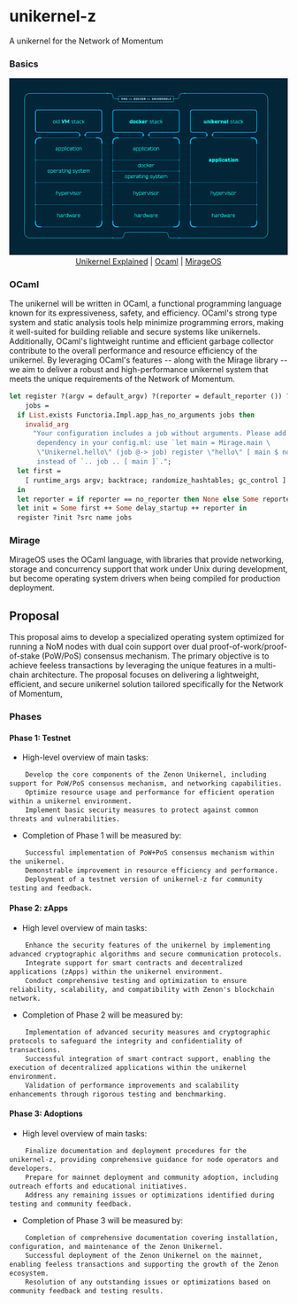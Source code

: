 # unikernel-z
A unikernel for the Network of Momentum

### Basics
<p align="center">
  <img src="./img/unikernel.png">
  <br>
  <a href="https://dl.acm.org/doi/10.1145/2557963.2566628">Unikernel Explained</a> | <a href="https://ocaml.org/">Ocaml</a> | <a href="https://mirage.io/docs/overview-of-mirage">MirageOS</a>

### OCaml

The unikernel will be written in OCaml, a functional programming language known for its expressiveness, safety, and efficiency. OCaml's strong type system and static analysis tools help minimize programming errors, making it well-suited for building reliable and secure systems like unikernels. Additionally, OCaml's lightweight runtime and efficient garbage collector contribute to the overall performance and resource efficiency of the unikernel. By leveraging OCaml's features -- along with the Mirage library -- we aim to deliver a robust and high-performance unikernel system that meets the unique requirements of the Network of Momentum.

```OCaml
let register ?(argv = default_argv) ?(reporter = default_reporter ()) ?src name
    jobs =
  if List.exists Functoria.Impl.app_has_no_arguments jobs then
    invalid_arg
      "Your configuration includes a job without arguments. Please add a \
       dependency in your config.ml: use `let main = Mirage.main \
       \"Unikernel.hello\" (job @-> job) register \"hello\" [ main $ noop ]` \
       instead of `.. job .. [ main ]`.";
  let first =
    [ runtime_args argv; backtrace; randomize_hashtables; gc_control ]
  in
  let reporter = if reporter == no_reporter then None else Some reporter in
  let init = Some first ++ Some delay_startup ++ reporter in
  register ?init ?src name jobs
```
### Mirage
MirageOS uses the OCaml language, with libraries that provide networking, storage and concurrency support that work under Unix during development, but become operating system drivers when being compiled for production deployment.

## Proposal
This proposal aims to develop a specialized operating system optimized for running a NoM nodes with dual coin support over dual proof-of-work/proof-of-stake (PoW/PoS) consensus mechanism. The primary objective is to achieve feeless transactions by leveraging the unique features in a multi-chain architecture. The proposal focuses on delivering a lightweight, efficient, and secure unikernel solution tailored specifically for the Network of Momentum,

### Phases 
#### Phase 1: Testnet
- High-level overview of main tasks:
```
    Develop the core components of the Zenon Unikernel, including support for PoW/PoS consensus mechanism, and networking capabilities.
    Optimize resource usage and performance for efficient operation within a unikernel environment.
    Implement basic security measures to protect against common threats and vulnerabilities.
```
- Completion of Phase 1 will be measured by:
```
    Successful implementation of PoW+PoS consensus mechanism within the unikernel.
    Demonstrable improvement in resource efficiency and performance.
    Deployment of a testnet version of unikernel-z for community testing and feedback.
```
#### Phase 2: zApps 
- High level overview of main tasks:
```
    Enhance the security features of the unikernel by implementing advanced cryptographic algorithms and secure communication protocols.
    Integrate support for smart contracts and decentralized applications (zApps) within the unikernel environment.
    Conduct comprehensive testing and optimization to ensure reliability, scalability, and compatibility with Zenon's blockchain network.
```
- Completion of Phase 2 will be measured by:
```
    Implementation of advanced security measures and cryptographic protocols to safeguard the integrity and confidentiality of transactions.
    Successful integration of smart contract support, enabling the execution of decentralized applications within the unikernel environment.
    Validation of performance improvements and scalability enhancements through rigorous testing and benchmarking.
```
#### Phase 3: Adoptions
- High level overview of main tasks:
```
    Finalize documentation and deployment procedures for the unikernel-z, providing comprehensive guidance for node operators and developers.
    Prepare for mainnet deployment and community adoption, including outreach efforts and educational initiatives.
    Address any remaining issues or optimizations identified during testing and community feedback.
```
- Completion of Phase 3 will be measured by:
```
    Completion of comprehensive documentation covering installation, configuration, and maintenance of the Zenon Unikernel.
    Successful deployment of the Zenon Unikernel on the mainnet, enabling feeless transactions and supporting the growth of the Zenon ecosystem.
    Resolution of any outstanding issues or optimizations based on community feedback and testing results.
```
